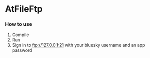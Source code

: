 # AtFileFtp

### How to use
1. Compile
2. Run
3. Sign in to ftp://127.0.0.1:21 with your bluesky username and an app password
